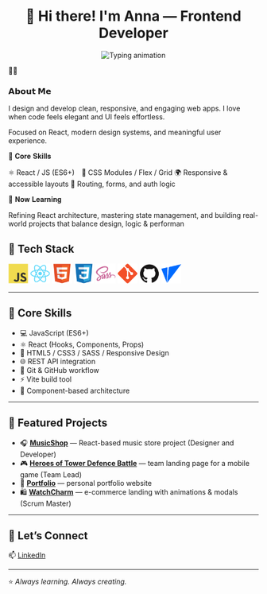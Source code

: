 <h1 align="center">👋 Hi there! I'm Anna — Frontend Developer</h1> <p align="center"> <img src="https://readme-typing-svg.demolab.com?font=Fira+Code&pause=1000&color=000000&center=true&vCenter=true&width=600&lines=Crafting+beautiful+%26+responsive+UIs;Building+modern+React+apps;Design+meets+Code" alt="Typing animation" /> </p>
👩‍💻 <h3>𝗔𝗯𝗼𝘂𝘁 𝗠𝗲</h3>

I design and develop clean, responsive, and engaging web apps.
I love when code feels elegant and UI feels effortless.

Focused on React, modern design systems, and meaningful user experience.

🧠 𝐂𝐨𝐫𝐞 𝐒𝐤𝐢𝐥𝐥𝐬

⚛️ React / JS (ES6+) 🎨 CSS Modules / Flex / Grid
🌍 Responsive & accessible layouts
🔐 Routing, forms, and auth logic

🚀 𝐍𝐨𝐰 𝐋𝐞𝐚𝐫𝐧𝐢𝐧𝐠

Refining React architecture, mastering state management,
and building real-world projects that balance design, logic & performan

## 🚀 Tech Stack

<p align="left">
  <img src="https://raw.githubusercontent.com/devicons/devicon/master/icons/javascript/javascript-original.svg" alt="JavaScript" width="40"/>
  <img src="https://raw.githubusercontent.com/devicons/devicon/master/icons/react/react-original.svg" alt="React" width="40"/>
  <img src="https://raw.githubusercontent.com/devicons/devicon/master/icons/html5/html5-original.svg" alt="HTML5" width="40"/>
  <img src="https://raw.githubusercontent.com/devicons/devicon/master/icons/css3/css3-original.svg" alt="CSS3" width="40"/>
  <img src="https://raw.githubusercontent.com/devicons/devicon/master/icons/sass/sass-original.svg" alt="SASS" width="40"/>
  <img src="https://raw.githubusercontent.com/devicons/devicon/master/icons/git/git-original.svg" alt="Git" width="40"/>
  <img src="https://raw.githubusercontent.com/devicons/devicon/master/icons/github/github-original.svg" alt="GitHub" width="40"/>
  <img src="https://raw.githubusercontent.com/devicons/devicon/master/icons/vite/vite-original.svg" alt="Vite" width="40"/>
</p>

---

## 🧠 Core Skills

- 💻 JavaScript (ES6+)
- ⚛️ React (Hooks, Components, Props)
- 🎨 HTML5 / CSS3 / SASS / Responsive Design
- 🌐 REST API integration
- 🔧 Git & GitHub workflow
- ⚡ Vite build tool
- 🧩 Component-based architecture

---

## 📌 Featured Projects

- 🎧 **[MusicShop](https://anna-makovska.github.io/MusicShop/)** — React-based music store project (Designer and Developer)
- 🎮 **[Heroes of Tower Defence Battle](https://anna-makovska.github.io/Heroes-of-Tower-Defence-Battle/)** — team landing page for a mobile game (Team Lead)
- 🧩 **[Portfolio](https://konstabash.github.io/project-DragonScript/)** — personal portfolio website
- 🛍️ **[WatchCharm](https://konstabash.github.io/project-TeamDragons/)** — e-commerce landing with animations & modals (Scrum Master)

---

## 💬 Let’s Connect
📫 [LinkedIn](#) 

---
⭐ *Always learning. Always creating.*
